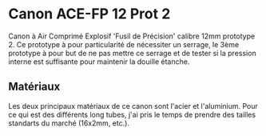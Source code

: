 # Canon ACE-FP 12 Prot 2
Canon à Air Comprimé Explosif 'Fusil de Précision' calibre 12mm prototype 2.
Ce prototype à pour particularité de nécessiter un serrage, le 3ème prototype à pour but de ne pas mettre ce serrage et de tester si la pression interne est suffisante pour maintenir la douille étanche.

## Matériaux
Les deux principaux matériaux de ce canon sont l'acier et l'aluminium. Pour ce qui est des différents long tubes, j'ai pris le temps de prendre des tailles standarts du marché (16x2mm, etc.).